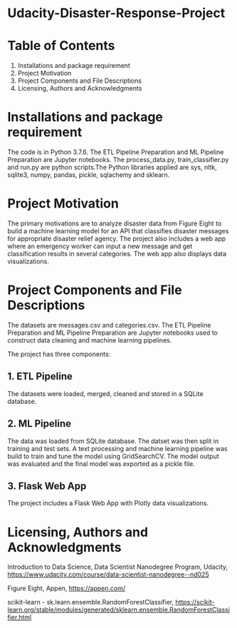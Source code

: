 # Udacity-Disaster-Response-Project

# Table of Contents

1. Installations and package requirement
2. Project Motivation
3. Project Components and File Descriptions
4. Licensing, Authors and Acknowledgments

# Installations and package requirement

The code is in Python 3.7.6. The ETL Pipeline Preparation and ML Pipeline Preparation are Jupyter notebooks. The process_data.py, train_classifier.py and run.py are python scripts.The Python libraries applied are sys, nltk, sqlite3, numpy, pandas, pickle, sqlachemy and sklearn. 

# Project Motivation

The primary motivations are to analyze disaster data from Figure Eight to build a machine learning model for an API that classifies disaster messages for appropriate disaster relief agency. The project also includes a web app where an emergency worker can input a new message and get classification results in several categories. The web app also displays data visualizations. 

# Project Components and File Descriptions

The datasets are messages.csv and categories.csv. The ETL Pipeline Preparation and ML Pipeline Preparation are Jupyter notebooks used to construct data cleaning and machine learning pipelines.

The project has three components: 

## 1. ETL Pipeline

The datasets were loaded, merged, cleaned and stored in a SQLite database.

## 2. ML Pipeline

The data was loaded from SQLite database.  The datset was then split in training and test sets. A text processing and machine learning pipeline was build to train and tune the model using GridSearchCV. The model output was evaluated and the final model was exported as a pickle file.

## 3. Flask Web App

The project includes a Flask Web App with Plotly data visualizations.

# Licensing, Authors and Acknowledgments

Introduction to Data Science, Data Scientist Nanodegree Program, Udacity, https://www.udacity.com/course/data-scientist-nanodegree--nd025

Figure Eight, Appen, https://appen.com/

scikit-learn - sk.learn.ensemble.RandomForestClassifier, https://scikit-learn.org/stable/modules/generated/sklearn.ensemble.RandomForestClassifier.html
